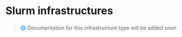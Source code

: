 # Slurm infrastructures
> <img src="../assets/img/info.png" alt="drawing" width="16" style="margin-top: 3px; margin-bottom: -3px"/> Documentation for this infrastructure type will be added soon
